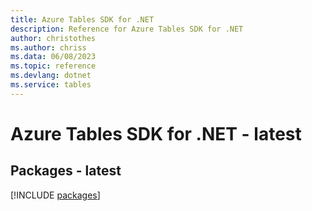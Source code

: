 ```yaml
---
title: Azure Tables SDK for .NET
description: Reference for Azure Tables SDK for .NET
author: christothes
ms.author: chriss
ms.data: 06/08/2023
ms.topic: reference
ms.devlang: dotnet
ms.service: tables
---
```

# Azure Tables SDK for .NET - latest
## Packages - latest
[!INCLUDE [packages](tables-index.md)]